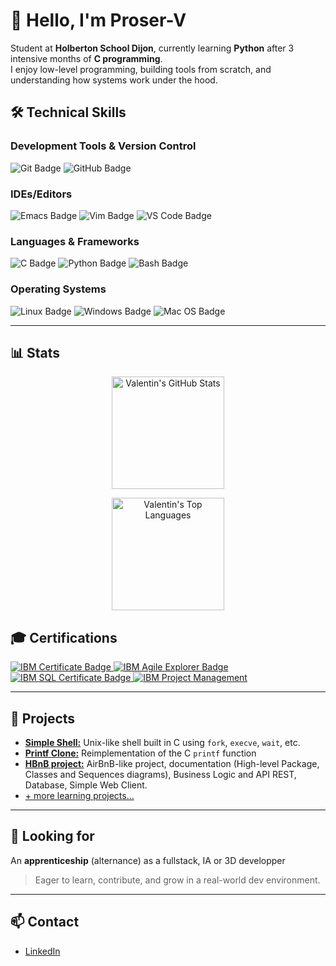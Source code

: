 # 👋 Hello, I'm Proser-V

Student at **Holberton School Dijon**, currently learning **Python** after 3 intensive months of **C programming**.  
I enjoy low-level programming, building tools from scratch, and understanding how systems work under the hood.

## 🛠️ Technical Skills

### Development Tools & Version Control
<p>
  <img src="https://img.shields.io/badge/Git-F05032?style=for-the-badge&logo=git&logoColor=white" alt="Git Badge" />
  <img src="https://img.shields.io/badge/GitHub-181717?style=for-the-badge&logo=github&logoColor=white" alt="GitHub Badge" />
</p>

### IDEs/Editors
<p>
  <img src="https://img.shields.io/badge/Emacs-7F5AB6?style=for-the-badge&logo=gnu-emacs&logoColor=white" alt="Emacs Badge" />
  <img src="https://img.shields.io/badge/Vim-019733?style=for-the-badge&logo=vim&logoColor=white" alt="Vim Badge" />
  <img src="https://img.shields.io/badge/VS%20Code-007ACC?style=for-the-badge&logo=visual-studio-code&logoColor=white" alt="VS Code Badge" />
</p>

### Languages & Frameworks
<p>
  <img src="https://img.shields.io/badge/C-00599C?style=for-the-badge&logo=C&logoColor=white" alt="C Badge" />
  <img src="https://img.shields.io/badge/Python-3776AB?style=for-the-badge&logo=python&logoColor=white" alt="Python Badge" />
  <img src="https://img.shields.io/badge/Bash-4EAA25?style=for-the-badge&logo=gnu-bash&logoColor=white" alt="Bash Badge" />
</p>

### Operating Systems
<p>
  <img src="https://img.shields.io/badge/Linux-FCC624?style=for-the-badge&logo=linux&logoColor=black" alt="Linux Badge" />
  <img src="https://img.shields.io/badge/Windows-0078D6?style=for-the-badge&logo=windows&logoColor=white" alt="Windows Badge" />
  <img src="https://img.shields.io/badge/Mac%20OS-000000?style=for-the-badge&logo=apple&logoColor=white" alt="Mac OS Badge" />
</p>

---

## 📊 Stats

<p align="center">
  <img
       src="https://github-readme-stats.vercel.app/api?username=Proser-V&show_icons=true&theme=radical&hide_border=true&count_private=true"
       alt="Valentin's GitHub Stats"
       height="180px"
  />
</p>

<p align="center">
  <img
       src="https://github-readme-stats.vercel.app/api/top-langs/?username=Proser-V&layout=compact&theme=radical&hide_border=true"
       alt="Valentin's Top Languages"
       height="180px"
  />
</p>

## 🎓 Certifications

<p>
   <a href="https://courses.skillsbuild.skillsnetwork.site/certificates/b02c541b6f44452291ec1705aebe762c">
    <img src="https://img.shields.io/badge/IBM-Introduction%20to%20Open%20Source-052FAD?style=for-the-badge&logo=ibm&logoColor=white" alt="IBM Certificate Badge"/>
  </a>
  <a href="https://www.credly.com/badges/784e2fb2-e8c3-46bf-9922-72908af869bc/public_url">
    <img src="https://img.shields.io/badge/IBM-Agile%20Explorer-052FAD?style=for-the-badge&logo=ibm&logoColor=white" alt="IBM Agile Explorer Badge"/>
  </a>
   <a href="https://courses.skillsbuild.skillsnetwork.site/certificates/1ec17638ebc94df4ae18551cf14ab297">
    <img src="https://img.shields.io/badge/IBM-SQL%20and%20Relational%20Databases%20101-052FAD?style=for-the-badge&logo=ibm&logoColor=white" alt="IBM SQL Certificate Badge"/>
  </a>
  <a href="https://www.credly.com/badges/29f48afe-2594-4534-ad0f-ce419ac0f4af/public_url">
    <img src="https://img.shields.io/badge/Project%20Management%20-%20IBM?style=for-the-badge&logo=Project%20Management&label=IBM&labelColor=dark%20grey&color=052FAD" alt="IBM Project Management"/>
  </a>
</p>

---

## 📂 Projects

- [**Simple Shell:**](https://github.com/Proser-V/holbertonschool-simple_shell) Unix-like shell built in C using `fork`, `execve`, `wait`, etc.
- [**Printf Clone:**](https://github.com/Proser-V/holbertonschool-printf) Reimplementation of the C `printf` function
- [**HBnB project:**](https://github.com/Proser-V/holbertonschool-hbnb) AirBnB-like project, documentation (High-level Package, Classes and Sequences diagrams), Business Logic and API REST, Database, Simple Web Client.
- [+ more learning projects...](https://github.com/Proser-V/holbertonschool-higher_level_programming)

---

## 🚀 Looking for

An **apprenticeship** (alternance) as a fullstack, IA or 3D developper  
> Eager to learn, contribute, and grow in a real-world dev environment.

---

## 📫 Contact

- [LinkedIn](https://www.linkedin.com/in/vtn-dumont/)
